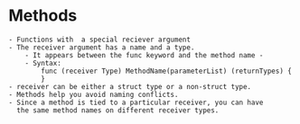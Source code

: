 Methods
=======
    - Functions with  a special reciever argument
    - The receiver argument has a name and a type. 
        - It appears between the func keyword and the method name -
        - Syntax: 
            func (receiver Type) MethodName(parameterList) (returnTypes) {
            }
    - receiver can be either a struct type or a non-struct type.
    - Methods help you avoid naming conflicts. 
    - Since a method is tied to a particular receiver, you can have 
      the same method names on different receiver types.
